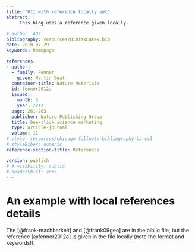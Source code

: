 ```yaml
---
title: "011 with reference locally set"
abstract: |
     This blog uses a reference given locally.  
 
# author: AOS
bibliography: resources/BibTexLatex.bib
date: 2010-07-29
keywords: homepage

references:
- author:
  - family: Fenner
    given: Martin Beat
  container-title: Nature Materials
  id: fenner2012a
  issued:
    month: 3
    year: 2212
  page: 261-263
  publisher: Nature Publishing Group
  title: One-click science marketing
  type: article-journal
  volume: 11
# style: resources/chicago-fullnote-bibliography-bb.csl
# styleBiber: numeric
reference-section-title: References

version: publish
# # visibility: public
# headerShift: zero
---
```


# An example with local references details

The [@frank-machbarkeit] and [@frank09geo] are in the biblio file, but the reference [@fenner2012a] is given in the file locally (note the format and keywords!).

 

